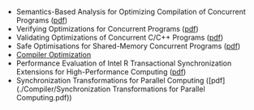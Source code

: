 - Semantics-Based Analysis for Optimizing Compilation of Concurrent Programs ([pdf](https://pdfs.semanticscholar.org/cb91/17a398e142dea57a97a92d075d830db5066c.pdf?_ga=2.123703691.1298892834.1567308069-184937594.1566390167))
- Verifying Optimizations for Concurrent Programs ([pdf](https://core.ac.uk/download/pdf/62918927.pdf))
- Validating Optimizations of Concurrent C/C++ Programs ([pdf](https://plv.mpi-sws.org/validc/paper.pdf))
- Safe Optimisations for Shared-Memory Concurrent Programs ([pdf](https://www.cl.cam.ac.uk/~pes20/weakmemory/transsafety.pdf))
- [Compiler Optimization](http://compileroptimizations.com/index.html)
- Performance Evaluation of Intel R Transactional Synchronization Extensions for High-Performance Computing ([pdf](./Compiler/SC13-TSX.pdf))
- Synchronization Transformations for Parallel Computing ([pdf](./Compiler/Synchronization Transformations for Parallel Computing.pdf))


